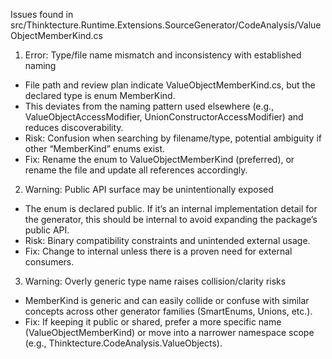 Issues found in src/Thinktecture.Runtime.Extensions.SourceGenerator/CodeAnalysis/ValueObjectMemberKind.cs

1) Error: Type/file name mismatch and inconsistency with established naming
- File path and review plan indicate ValueObjectMemberKind.cs, but the declared type is enum MemberKind.
- This deviates from the naming pattern used elsewhere (e.g., ValueObjectAccessModifier, UnionConstructorAccessModifier) and reduces discoverability.
- Risk: Confusion when searching by filename/type, potential ambiguity if other “MemberKind” enums exist.
- Fix: Rename the enum to ValueObjectMemberKind (preferred), or rename the file and update all references accordingly.

2) Warning: Public API surface may be unintentionally exposed
- The enum is declared public. If it’s an internal implementation detail for the generator, this should be internal to avoid expanding the package’s public API.
- Risk: Binary compatibility constraints and unintended external usage.
- Fix: Change to internal unless there is a proven need for external consumers.

3) Warning: Overly generic type name raises collision/clarity risks
- MemberKind is generic and can easily collide or confuse with similar concepts across other generator families (SmartEnums, Unions, etc.).
- Fix: If keeping it public or shared, prefer a more specific name (ValueObjectMemberKind) or move into a narrower namespace scope (e.g., Thinktecture.CodeAnalysis.ValueObjects).
